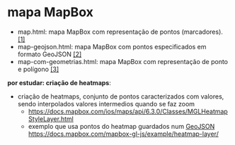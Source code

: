 # mapa MapBox

* map.html: mapa MapBox com representação de pontos (marcadores). [[1]](https://docs.mapbox.com/mapbox-gl-js/example/simple-map/)
* map-geojson.html: mapa MapBox com pontos especificados em formato GeoJSON [[2]](https://docs.mapbox.com/help/tutorials/custom-markers-gl-js/)
* map-com-geometrias.html: mapa MapBox com representação de ponto e polígono [[3]](https://docs.mapbox.com/mapbox-gl-js/example/multiple-geometries/)


**por estudar: criação de heatmaps**:
* criação de heatmaps, conjunto de pontos caracterizados com valores, sendo interpolados valores intermedios quando se faz zoom
  * https://docs.mapbox.com/ios/maps/api/6.3.0/Classes/MGLHeatmapStyleLayer.html 
  * exemplo que usa pontos do heatmap guardados num [GeoJSON](https://docs.mapbox.com/mapbox-gl-js/assets/earthquakes.geojson) https://docs.mapbox.com/mapbox-gl-js/example/heatmap-layer/
